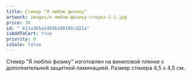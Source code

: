 ```yaml
---
title: Стикер "Я люблю физику"
artwork: images/я-люблю-физику-сториз-1-1.jpg
price: 30
id: " 611a365a2d89b100105cd21a"
isAddToCart: true
priority: 0
isSale: false
---
```


Стикер "Я люблю физику" изготовлен на виниловой пленке с дополнительной защитной ламинацией. Размер стикера 4,5 х 4,5 см.
